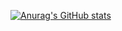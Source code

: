 [![Anurag's GitHub stats](github-readme-stats-bjb4ja0xo-richard-kiys-projects.vercel.app/api?username=richard-kiy)](https://github.com/anuraghazra/github-readme-stats)
